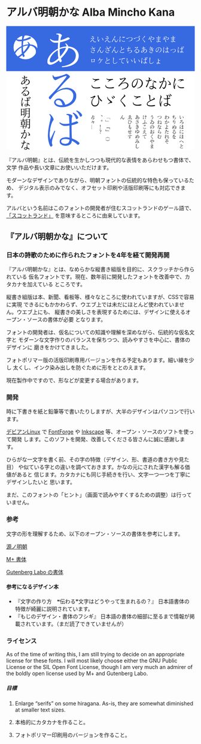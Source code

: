 # アルバ明朝かな Alba Mincho Kana

![見本](https://github.com/fontfish/AlbaMinchoKana/blob/master/Testing/Samples/sample_basic.png)

『アルバ明朝』とは、伝統を生かしつつも現代的な表情をあらわせもつ書体で、文学
作品や長い文章にお使いいただけます。

モダーンなデザインでありながら、明朝フォントの伝統的な特色も保っているため、
デジタル表示のみでなく、オフセット印刷や活版印刷等にも対応できます。

アルバという名前はこのフォントの開発者が住むスコットランドのゲール語で、
[「スコットランド」](https://ja.wiktionary.org/wiki/Alba)
を意味するところに由来しています。

## 『アルバ明朝かな』について

### 日本の詩歌のために作られたフォントを4年を経て開発再開

『アルバ明朝かな』とは、なめらかな縦書き組版を目的に、スクラッチから作られている
仮名フォントです。現在、数年前に開発したフォントを改善中で、カタカナを加えている
ところです。

縦書き組版は本、新聞、看板等、様々なところに使われていますが、CSSで容易に実現
できるにもかかわらず、ウエブ上では未だにほとんど使われていません。ウエブ上にも、
縦書きの美しさを表現するためには、デザインに使えるオープン・ソースの書体が必要
となります。

フォントの開発者は、仮名についての知識や理解を深めながら、伝統的な仮名文字と
モダーンな文字作りのバランスを保ちつつ、読みやすさを中心に、書体のデザインに
磨きをかけてきました。

フォトポリマー版の活版印刷専用バージョンを作る予定もあります。細い線を少し
太くし、インク染み出しを防ぐために形をととのえます。

現在製作中ですので、形などが変更する場合があります。


### 開発

時に下書きを紙と鉛筆等で書いたりしますが、大半のデザインはパソコンで行います。

[デビアンLinux](https://debian.org) で [FontForge](https://fontforge.org/en-US/)
や [Inkscape](https://inkscape.org/) 等、オープン・ソースのソフトを使って開発
します。このソフトを開発、改善してくださる皆さんに誠に感謝します。

ひらがな一文字を書く前、その字の特徴（デザイン、形、書道の書き方や見た目）
や似ている字との違いを調べておきます。かなの元にされた漢字も解る価値があると
信じます。カタカナにも同じ手続きを行い、文字一つ一つを丁寧にデザインしたいと
思います。

まだ、このフォントの「ヒント」（画面で読みやすくするための調整）は行って
いません。

### 参考

文字の形を理解するため、以下のオープン・ソースの書体を参考にします。

[源ノ明朝](https://github.com/adobe-fonts/source-han-serif)

[M+ 書体](https://mplus-fonts.osdn.jp/)

[Gutenberg Labo の書体](https://gutenberg.osdn.jp/)

#### 参考になるデザイン本

* 『文字の作り方　❝伝わる❞文字はどうやって生まれるの？』 日本語書体の特徴が綺麗に説明されています。
* 『もじのデザイン・書体のフシギ』 日本語の書体の細部に至るまで情報が掲載されています。（まだ読了できていませんが）

### ライセンス

As of the time of writing this, I am still trying to decide on an appropriate license for these fonts. I will most likely choose either the GNU Public License or the SIL Open Font License, though I am very much an admirer of the boldly open license used by M+ and Gutenberg Labo.

##### 目標

1. Enlarge “serifs” on some hiragana. As-is, they are somewhat diminished at smaller text sizes.

2. 本格的にカタカナを作ること。

3. フォトポリマー印刷用のバージョンを作ること。

